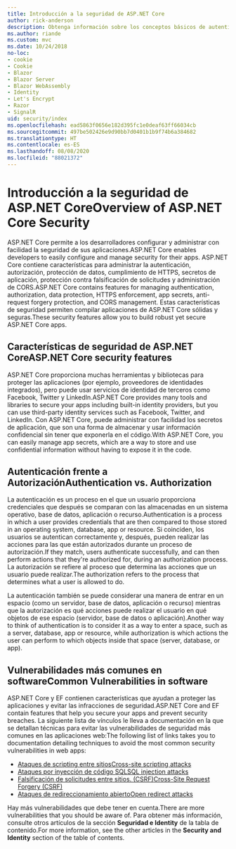 ```yaml
---
title: Introducción a la seguridad de ASP.NET Core
author: rick-anderson
description: Obtenga información sobre los conceptos básicos de autenticación, autorización y seguridad en ASP.NET Core.
ms.author: riande
ms.custom: mvc
ms.date: 10/24/2018
no-loc:
- cookie
- Cookie
- Blazor
- Blazor Server
- Blazor WebAssembly
- Identity
- Let's Encrypt
- Razor
- SignalR
uid: security/index
ms.openlocfilehash: ead5863f0656e182d395fc1e0deaf63ff66034cb
ms.sourcegitcommit: 497be502426e9d90bb7d0401b1b9f74b6a384682
ms.translationtype: HT
ms.contentlocale: es-ES
ms.lasthandoff: 08/08/2020
ms.locfileid: "88021372"
---
```

# <a name="overview-of-aspnet-core-security"></a><span data-ttu-id="4e239-103">Introducción a la seguridad de ASP.NET Core</span><span class="sxs-lookup"><span data-stu-id="4e239-103">Overview of ASP.NET Core Security</span></span>

<span data-ttu-id="4e239-104">ASP.NET Core permite a los desarrolladores configurar y administrar con facilidad la seguridad de sus aplicaciones.</span><span class="sxs-lookup"><span data-stu-id="4e239-104">ASP.NET Core enables developers to easily configure and manage security for their apps.</span></span> <span data-ttu-id="4e239-105">ASP.NET Core contiene características para administrar la autenticación, autorización, protección de datos, cumplimiento de HTTPS, secretos de aplicación, protección contra falsificación de solicitudes y administración de CORS.</span><span class="sxs-lookup"><span data-stu-id="4e239-105">ASP.NET Core contains features for managing authentication, authorization, data protection, HTTPS enforcement, app secrets, anti-request forgery protection, and CORS management.</span></span> <span data-ttu-id="4e239-106">Estas características de seguridad permiten compilar aplicaciones de ASP.NET Core sólidas y seguras.</span><span class="sxs-lookup"><span data-stu-id="4e239-106">These security features allow you to build robust yet secure ASP.NET Core apps.</span></span>

## <a name="aspnet-core-security-features"></a><span data-ttu-id="4e239-107">Características de seguridad de ASP.NET Core</span><span class="sxs-lookup"><span data-stu-id="4e239-107">ASP.NET Core security features</span></span>

<span data-ttu-id="4e239-108">ASP.NET Core proporciona muchas herramientas y bibliotecas para proteger las aplicaciones (por ejemplo, proveedores de identidades integrados), pero puede usar servicios de identidad de terceros como Facebook, Twitter y LinkedIn.</span><span class="sxs-lookup"><span data-stu-id="4e239-108">ASP.NET Core provides many tools and libraries to secure your apps including built-in identity providers, but you can use third-party identity services such as Facebook, Twitter, and LinkedIn.</span></span> <span data-ttu-id="4e239-109">Con ASP.NET Core, puede administrar con facilidad los secretos de aplicación, que son una forma de almacenar y usar información confidencial sin tener que exponerla en el código.</span><span class="sxs-lookup"><span data-stu-id="4e239-109">With ASP.NET Core, you can easily manage app secrets, which are a way to store and use confidential information without having to expose it in the code.</span></span>

## <a name="authentication-vs-authorization"></a><span data-ttu-id="4e239-110">Autenticación frente a Autorización</span><span class="sxs-lookup"><span data-stu-id="4e239-110">Authentication vs. Authorization</span></span>

<span data-ttu-id="4e239-111">La autenticación es un proceso en el que un usuario proporciona credenciales que después se comparan con las almacenadas en un sistema operativo, base de datos, aplicación o recurso.</span><span class="sxs-lookup"><span data-stu-id="4e239-111">Authentication is a process in which a user provides credentials that are then compared to those stored in an operating system, database, app or resource.</span></span> <span data-ttu-id="4e239-112">Si coinciden, los usuarios se autentican correctamente y, después, pueden realizar las acciones para las que están autorizados durante un proceso de autorización.</span><span class="sxs-lookup"><span data-stu-id="4e239-112">If they match, users authenticate successfully, and can then perform actions that they're authorized for, during an authorization process.</span></span> <span data-ttu-id="4e239-113">La autorización se refiere al proceso que determina las acciones que un usuario puede realizar.</span><span class="sxs-lookup"><span data-stu-id="4e239-113">The authorization refers to the process that determines what a user is allowed to do.</span></span>

<span data-ttu-id="4e239-114">La autenticación también se puede considerar una manera de entrar en un espacio (como un servidor, base de datos, aplicación o recurso) mientras que la autorización es qué acciones puede realizar el usuario en qué objetos de ese espacio (servidor, base de datos o aplicación).</span><span class="sxs-lookup"><span data-stu-id="4e239-114">Another way to think of authentication is to consider it as a way to enter a space, such as a server, database, app or resource, while authorization is which actions the user can perform to which objects inside that space (server, database, or app).</span></span>

## <a name="common-vulnerabilities-in-software"></a><span data-ttu-id="4e239-115">Vulnerabilidades más comunes en software</span><span class="sxs-lookup"><span data-stu-id="4e239-115">Common Vulnerabilities in software</span></span>

<span data-ttu-id="4e239-116">ASP.NET Core y EF contienen características que ayudan a proteger las aplicaciones y evitar las infracciones de seguridad.</span><span class="sxs-lookup"><span data-stu-id="4e239-116">ASP.NET Core and EF contain features that help you secure your apps and prevent security breaches.</span></span> <span data-ttu-id="4e239-117">La siguiente lista de vínculos le lleva a documentación en la que se detallan técnicas para evitar las vulnerabilidades de seguridad más comunes en las aplicaciones web:</span><span class="sxs-lookup"><span data-stu-id="4e239-117">The following list of links takes you to documentation detailing techniques to avoid the most common security vulnerabilities in web apps:</span></span>

* [<span data-ttu-id="4e239-118">Ataques de scripting entre sitios</span><span class="sxs-lookup"><span data-stu-id="4e239-118">Cross-site scripting attacks</span></span>](xref:security/cross-site-scripting)
* [<span data-ttu-id="4e239-119">Ataques por inyección de código SQL</span><span class="sxs-lookup"><span data-stu-id="4e239-119">SQL injection attacks</span></span>](/ef/core/querying/raw-sql)
* [<span data-ttu-id="4e239-120">Falsificación de solicitudes entre sitios. (CSRF)</span><span class="sxs-lookup"><span data-stu-id="4e239-120">Cross-Site Request Forgery (CSRF)</span></span>](xref:security/anti-request-forgery)
* [<span data-ttu-id="4e239-121">Ataques de redireccionamiento abierto</span><span class="sxs-lookup"><span data-stu-id="4e239-121">Open redirect attacks</span></span>](xref:security/preventing-open-redirects)

<span data-ttu-id="4e239-122">Hay más vulnerabilidades que debe tener en cuenta.</span><span class="sxs-lookup"><span data-stu-id="4e239-122">There are more vulnerabilities that you should be aware of.</span></span> <span data-ttu-id="4e239-123">Para obtener más información, consulte otros artículos de la sección **Seguridad e Identity** de la tabla de contenido.</span><span class="sxs-lookup"><span data-stu-id="4e239-123">For more information, see the other articles in the **Security and Identity** section of the table of contents.</span></span>
